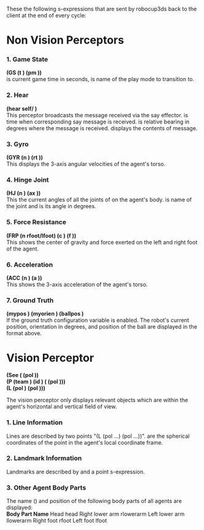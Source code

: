 These the following s-expressions that are sent by robocup3ds back to the client at the end of every cycle:

# Non Vision Perceptors #
### 1. Game State  
**(GS (t <time>) (pm <playmode>))**  
<time> is current game time in seconds, <playmode> is name of the play mode to transition to.

### 2. Hear
**(hear <time> self/<direction> <message>)**  
This perceptor broadcasts the message received via the say effector. <time> is time when corresponding say message is received. <direction> is relative bearing in degrees where the message is received. <message> displays the contents of message. 

### 3. Gyro  
**(GYR (n <name>) (rt <x> <y> <z>))**  
This displays the 3-axis angular velocities of the agent's torso.

### 4. Hinge Joint  
**(HJ (n <name>) (ax <ax>))**  
This the current angles of all the joints of on the agent's body. <name> is name of the joint and <ax> is its angle in degrees. 

### 5. Force Resistance  
**(FRP (n rfoot/lfoot) (c <px> <py> <pz>) (f <fx> <fy> <fz>))**  
This shows the center of gravity and force exerted on the left and right foot of the agent.

### 6. Acceleration  
**(ACC (n <name>) (a <x> <y> <z>))**  
This shows the 3-axis acceleration of the agent's torso.  

### 7. Ground Truth
**(mypos <x> <y> <z>) (myorien <yaw>) (ballpos <x> <y> <z>)**  
If the ground truth configuration variable is enabled. The robot's current position, orientation in degrees, and position of the ball are displayed in the format above.  

# Vision Perceptor #
**(See (<name> (pol <distance> <angle1> <angle2>))  
(P (team <teamname>) (id <playerID>) (<bodypart> (pol <distance> <angle1> <angle2>)))  
(L (pol <distance> <angle1> <angle2>) (pol <distance> <angle1> <angle2>)))** 

The vision perceptor only displays relevant objects which are within the agent's horizontal and vertical field of view.  

### 1. Line Information  
Lines are described by two points "(L (pol ...) (pol ...))". <distance> <angle1> <angle2> are the spherical coordinates of the point in the agent's local coordinate frame. 

### 2. Landmark Information
Landmarks are described by <name> and a point s-expression.  

### 3. Other Agent Body Parts  
The name (<bodypart>) and position of the following body parts of all agents are displayed:  
**Body Part       Name**
Head	        head
Right lower arm	rlowerarm
Left lower arm	llowerarm
Right foot	rfoot
Left foot	lfoot